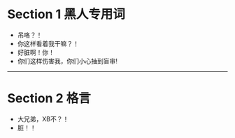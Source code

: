 # Section 1 黑人专用词

- 吊咯？！
- 你这样看着我干嘛？！
- 好脏啊！你！
- 你们这样伤害我，你们小心抽到盲审!

---

# Section 2 格言

- 大兄弟，XB不？！
- 脏！！

